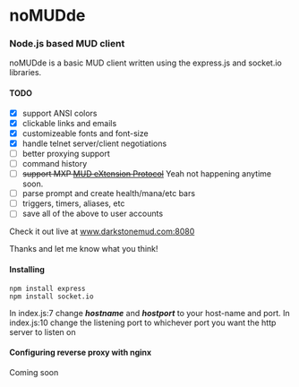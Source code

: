 # noMUDde
### Node.js based MUD client

noMUDde is a basic MUD client written using the express.js and socket.io libraries.

#### TODO
- [x] support ANSI colors
- [x] clickable links and emails
- [x] customizeable fonts and font-size
- [x] handle telnet server/client negotiations
- [ ] better proxying support
- [ ] command history
- [ ] ~~support MXP [MUD eXtension Protocol](http://www.zuggsoft.com/zmud/mxp.htm)~~ Yeah not happening anytime soon.
- [ ] parse prompt and create health/mana/etc bars
- [ ] triggers, timers, aliases, etc
- [ ] save all of the above to user accounts

Check it out live at www.darkstonemud.com:8080

Thanks and let me know what you think!

#### Installing
```
npm install express
npm install socket.io
```
In index.js:7 change _**hostname**_ and _**hostport**_ to your host-name and port.
In index.js:10 change the listening port to whichever port you want the http server to listen on

#### Configuring reverse proxy with nginx
Coming soon
